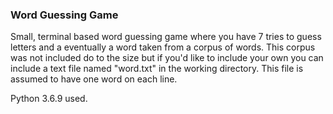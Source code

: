 ### Word Guessing Game

Small, terminal based word guessing game where you have 7 tries to guess letters and a eventually a word taken from a corpus of words. This corpus was not included do to the size but if you'd like to include your own you can include a text file named "word.txt" in the working directory. This file is assumed to have one word on each line.

Python 3.6.9 used. 
